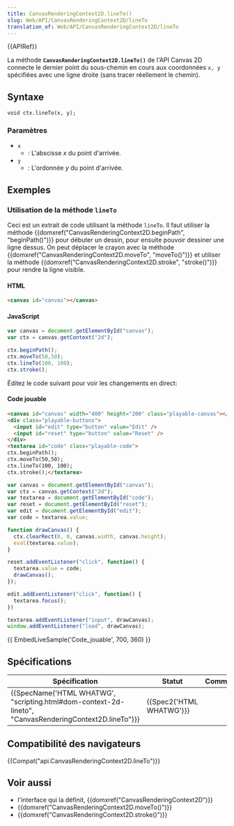 ```yaml
---
title: CanvasRenderingContext2D.lineTo()
slug: Web/API/CanvasRenderingContext2D/lineTo
translation_of: Web/API/CanvasRenderingContext2D/lineTo
---
```

{{APIRef}}

La méthode **`CanvasRenderingContext2D.lineTo()`** de l'API Canvas 2D connecte le dernier point du sous-chemin en cours aux coordonnées `x, y` spécifiées avec une ligne droite (sans tracer réellement le chemin).

## Syntaxe

    void ctx.lineTo(x, y);

### Paramètres

- `x`
  - : L'abscisse _x_ du point d'arrivée.
- `y`
  - : L'ordonnée _y_ du point d'arrivée.

## Exemples

### Utilisation de la méthode `lineTo`

Ceci est un extrait de code utilisant la méthode `lineTo`. Il faut utiliser la méthode {{domxref("CanvasRenderingContext2D.beginPath", "beginPath()")}} pour débuter un dessin, pour ensuite pouvoir dessiner une ligne dessus. On peut déplacer le crayon avec la méthode {{domxref("CanvasRenderingContext2D.moveTo", "moveTo()")}} et utiliser la méthode {{domxref("CanvasRenderingContext2D.stroke", "stroke()")}} pour rendre la ligne visible.

#### HTML

```html
<canvas id="canvas"></canvas>
```

#### JavaScript

```js
var canvas = document.getElementById("canvas");
var ctx = canvas.getContext("2d");

ctx.beginPath();
ctx.moveTo(50,50);
ctx.lineTo(100, 100);
ctx.stroke();
```

Éditez le code suivant pour voir les changements en direct:

#### Code jouable

```html hidden
<canvas id="canvas" width="400" height="200" class="playable-canvas"></canvas>
<div class="playable-buttons">
  <input id="edit" type="button" value="Edit" />
  <input id="reset" type="button" value="Reset" />
</div>
<textarea id="code" class="playable-code">
ctx.beginPath();
ctx.moveTo(50,50);
ctx.lineTo(100, 100);
ctx.stroke();</textarea>
```

```js hidden
var canvas = document.getElementById("canvas");
var ctx = canvas.getContext("2d");
var textarea = document.getElementById("code");
var reset = document.getElementById("reset");
var edit = document.getElementById("edit");
var code = textarea.value;

function drawCanvas() {
  ctx.clearRect(0, 0, canvas.width, canvas.height);
  eval(textarea.value);
}

reset.addEventListener("click", function() {
  textarea.value = code;
  drawCanvas();
});

edit.addEventListener("click", function() {
  textarea.focus();
})

textarea.addEventListener("input", drawCanvas);
window.addEventListener("load", drawCanvas);
```

{{ EmbedLiveSample('Code_jouable', 700, 360) }}

## Spécifications

| Spécification                                                                                                                            | Statut                           | Commentaire |
| ---------------------------------------------------------------------------------------------------------------------------------------- | -------------------------------- | ----------- |
| {{SpecName('HTML WHATWG', "scripting.html#dom-context-2d-lineto", "CanvasRenderingContext2D.lineTo")}} | {{Spec2('HTML WHATWG')}} |             |

## Compatibilité des navigateurs

{{Compat("api.CanvasRenderingContext2D.lineTo")}}

## Voir aussi

- l'interface qui la définit, {{domxref("CanvasRenderingContext2D")}}
- {{domxref("CanvasRenderingContext2D.moveTo()")}}
- {{domxref("CanvasRenderingContext2D.stroke()")}}
